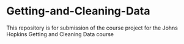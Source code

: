 # Getting-and-Cleaning-Data
This repository is for submission of the course project for the Johns Hopkins Getting and Cleaning Data course
